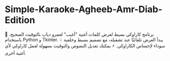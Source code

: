 # Simple-Karaoke-Agheeb-Amr-Diab-Edition
🎤 برنامج كاراوكي بسيط لعرض كلمات أغنية "أغيب" لعمرو دياب بالتوقيت الصحيح، باستخدام Python و Tkinter. 💡 يبدأ العرض تلقائيًا عند تشغيله، مع تصميم بسيط وخلفية سوداء لإحساس الكاراوكي. ⚡ يمكنك تعديل النصوص والتوقيت بسهولة لعمل كاراوكي لأي أغنية أخرى.
